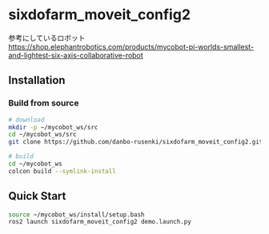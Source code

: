 # sixdofarm_moveit_config2

参考にしているロボット
https://shop.elephantrobotics.com/products/mycobot-pi-worlds-smallest-and-lightest-six-axis-collaborative-robot

## Installation

### Build from source



```sh
# download
mkdir -p ~/mycobot_ws/src
cd ~/mycobot_ws/src
git clone https://github.com/danbo-rusenki/sixdofarm_moveit_config2.git

# build
cd ~/mycobot_ws
colcon build --symlink-install

```

## Quick Start
```sh
source ~/mycobot_ws/install/setup.bash
ros2 launch sixdofarm_moveit_config2 demo.launch.py 


```

